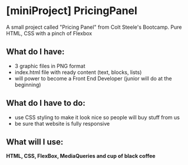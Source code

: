 # [miniProject] PricingPanel
 A small project called "Pricing Panel" from Colt Steele's Bootcamp. Pure HTML, CSS with a pinch of Flexbox

## What do I have:
* 3 graphic files in PNG format
* index.html file with ready content (text, blocks, lists)
* will power to become a Front End Developer (junior will do at the beginning)

## What do I have to do:
* use CSS styling to make it look nice so people will buy stuff from us
* be sure that website is fully responsive 

## What will I use:
**HTML, CSS, FlexBox, MediaQueries and cup of black coffee**
